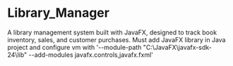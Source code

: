 # Library_Manager
A library management system built with JavaFX, designed to track book inventory, sales, and customer purchases.
Must add JavaFX library in Java project and configure vm with '--module-path "C:\JavaFX\javafx-sdk-24\lib" --add-modules javafx.controls,javafx.fxml'
